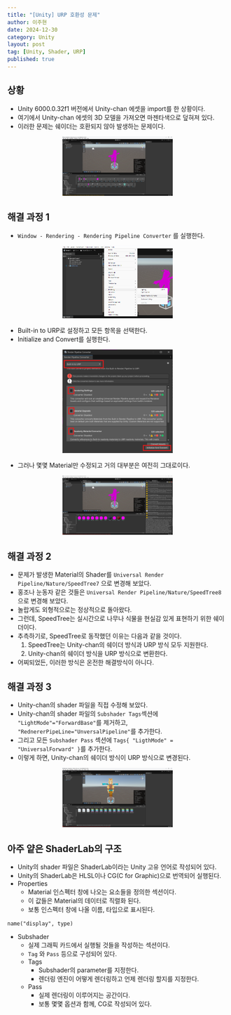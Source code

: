 ```yaml
---
title: "[Unity] URP 호환성 문제"
author: 이주현
date: 2024-12-30
category: Unity
layout: post
tag: [Unity, Shader, URP]
published: true
---
```


## 상황
- Unity 6000.0.32f1 버전에서 Unity-chan 에셋을 import를 한 상황이다.
- 여기에서 Unity-chan 에셋의 3D 모델을 가져오면 마젠타색으로 덮혀져 있다.
- 이러한 문제는 쉐이더는 호환되지 않아 발생하는 문제이다.
<p align="center">
    <img src="../assets/resource/urp상황.png" width="50%" height="50%">
</p>

## 해결 과정 1
- `Window - Rendering - Rendering Pipeline Converter` 를 실행한다.

<p align="center">
    <img src="../assets/resource/urp해결과정1-1.png" width="50%" height="50%">
</p>

- Built-in to URP로 설정하고 모든 항목을 선택한다.
- Initialize and Convert를 실행한다.

<p align="center">
    <img src="../assets/resource/urp해결과정1-2.png" width="50%" height="50%">
</p>

- 그러나 몇몇 Material만 수정되고 거의 대부분은 여전히 그대로이다.

<p align="center">
    <img src="../assets/resource/urp해결과정1-3.png" width="50%" height="50%">
</p>

## 해결 과정 2
- 문제가 발생한 Material의 Shader를 `Universal Render Pipeline/Nature/SpeedTree7` 으로 변경해 보았다.
- 홍조나 눈동자 같은 것들은 `Universal Render Pipeline/Nature/SpeedTree8` 으로 변경해 보았다.
- 놀랍게도 외형적으로는 정상적으로 돌아왔다.
- 그런데, SpeedTree는 실시간으로 나무나 식물을 현실감 있게 표현하기 위한 쉐이더이다.
- 추측하기로, SpeedTree로 동작했던 이유는 다음과 같을 것이다.
    1. SpeedTree는 Unity-chan의 쉐이더 방식과 URP 방식 모두 지원한다.
    2. Unity-chan의 쉐이더 방식을 URP 방식으로 변환한다.
- 어찌되었든, 이러한 방식은 온전한 해결방식이 아니다.

## 해결 과정 3
- Unity-chan의 shader 파일을 직접 수정해 보았다.
- Unity-chan의 shader 파일의 `Subshader Tags`섹션에 `"LightMode"="ForwardBase"`를 제거하고, `"RednererPipeLine="UnversalPipeline"`를 추가한다.
- 그리고 모든 `Subshader Pass` 섹션에 `Tags{ "LigthMode" = "UniversalForward" }`를 추가한다.
- 이렇게 하면, Unity-chan의 쉐이더 방식이 URP 방식으로 변경된다.

<p align="center">
    <img src="../assets/resource/urp해결과정3.png" width="50%" height="50%">
</p>

## 아주 얕은 ShaderLab의 구조
- Unity의 shader 파일은 ShaderLab이라는 Unity 고유 언어로 작성되어 있다.
- Unity의 ShaderLab은 HLSL이나 CG(C for Graphic)으로 번역되어 실행된다.
- Properties
    - Material 인스펙터 창에 나오는 요소들을 정의한 섹션이다.
    - 이 값들은 Material의 데이터로 직렬화 된다.
    - 보통 인스펙터 창에 나올 이름, 타입으로 표시된다.
```ShaderLab
name("display", type)
```
- Subshader
    - 실제 그래픽 카드에서 실행될 것들을 작성하는 섹션이다.
    - `Tag` 와 `Pass` 등으로 구성되어 있다.
    - Tags
        - Subshader의 parameter를 지정한다.
        - 렌더링 엔진이 어떻게 렌더링하고 언제 렌더링 할지를 지정한다.
    - Pass
        - 실제 렌더링이 이루어지는 공간이다.
        - 보통 몇몇 옵션과 함께, CG로 작성되어 있다.